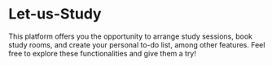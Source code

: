 # Let-us-Study
This platform offers you the opportunity to arrange study sessions, book study rooms, and create your personal to-do list, among other features. Feel free to explore these functionalities and give them a try!

